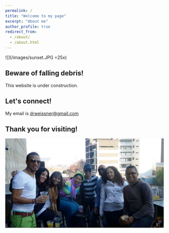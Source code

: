 ```yaml
---
permalink: /
title: "Welcome to my page"
excerpt: "About me"
author_profile: true
redirect_from: 
  - /about/
  - /about.html
---
```



![](/images/sunset.JPG =25x)


Beware of falling debris!  
------
This website is under construction. 



Let's connect!
------
My email is [drweissner@gmail.com](mailto:drweissner@gmail.com)



Thank you for visiting!
------
![](/images/Family.jpg)

